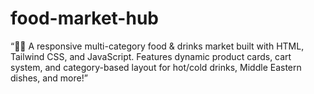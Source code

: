 # food-market-hub
“🍔🥤 A responsive multi-category food &amp; drinks market built with HTML, Tailwind CSS, and JavaScript. Features dynamic product cards, cart system, and category-based layout for hot/cold drinks, Middle Eastern dishes, and more!”
